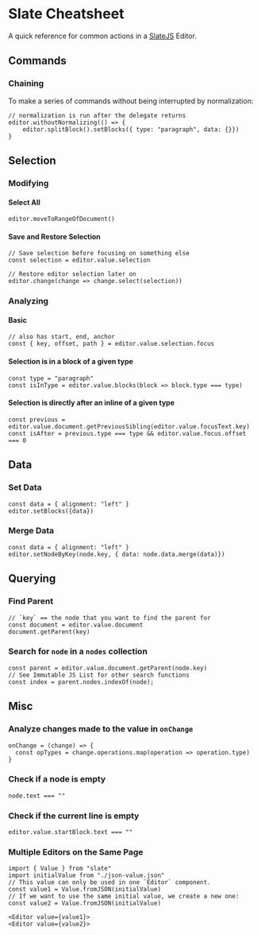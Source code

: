 # Slate Cheatsheet

A quick reference for common actions in a [SlateJS](https://docs.slatejs.org/) Editor.


## Commands

### Chaining
To make a series of commands without being interrupted by normalization:

```
// normalization is run after the delegate returns
editor.withoutNormalizing(() => {
    editor.splitBlock().setBlocks({ type: "paragraph", data: {}})
}
```


## Selection

### Modifying

#### Select All

```
editor.moveToRangeOfDocument()
```

#### Save and Restore Selection
```
// Save selection before focusing on something else
const selection = editor.value.selection

// Restore editor selection later on
editor.change(change => change.select(selection))
```

### Analyzing

#### Basic

```
// also has start, end, anchor
const { key, offset, path } = editor.value.selection.focus
```

#### Selection is in a block of a given type

```
const type = "paragraph"
const isInType = editor.value.blocks(block => block.type === type)
```

#### Selection is directly after an inline of a given type

```
const previous = editor.value.document.getPreviousSibling(editor.value.focusText.key)
const isAfter = previous.type === type && editor.value.focus.offset === 0
```

## Data

### Set Data

```
const data = { alignment: "left" }
editor.setBlocks({data})
```

### Merge Data

```
const data = { alignment: "left" }
editor.setNodeByKey(node.key, { data: node.data.merge(data)})
```

## Querying

### Find Parent

```
// `key` == the node that you want to find the parent for
const document = editor.value.document
document.getParent(key)
```

### Search for `node` in a `nodes` collection

```
const parent = editor.value.document.getParent(node.key)
// See Immutable JS List for other search functions
const index = parent.nodes.indexOf(node);
```

## Misc

### Analyze changes made to the value in `onChange`

```
onChange = (change) => {
  const opTypes = change.operations.map(operation => operation.type)
}
```

### Check if a node is empty
```
node.text === ""
```

### Check if the current line is empty
```
editor.value.startBlock.text === ""
```

### Multiple Editors on the Same Page

```
import { Value } from "slate"
import initialValue from "./json-value.json"
// This value can only be used in one `Editor` component.
const value1 = Value.fromJSON(initialValue)
// If we want to use the same initial value, we create a new one:
const value2 = Value.fromJSON(initialValue)

<Editor value={value1}>
<Editor value={value2}>
```
